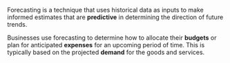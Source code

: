 Forecasting is a technique that uses historical data as inputs to make informed estimates that are **predictive** in determining the direction of future trends.

Businesses use forecasting to determine how to allocate their **budgets** or plan for anticipated **expenses** for an upcoming period of time.  This is typically based on the projected **demand** for the goods and services.

